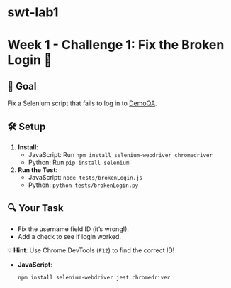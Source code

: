 # swt-lab1

# Week 1 - Challenge 1: Fix the Broken Login 🔧

## 🎯 **Goal**  
Fix a Selenium script that fails to log in to [DemoQA](https://demoqa.com/login).  

## 🛠 **Setup**  
1. **Install**:  
   - JavaScript: Run `npm install selenium-webdriver chromedriver`  
   - Python: Run `pip install selenium`  
2. **Run the Test**:  
   - JavaScript: `node tests/brokenLogin.js`  
   - Python: `python tests/brokenLogin.py`  

## 🔍 **Your Task**  
- Fix the username field ID (it’s wrong!).  
- Add a check to see if login worked.  

💡 **Hint**: Use Chrome DevTools (`F12`) to find the correct ID!  
- **JavaScript**:  
  ```bash
  npm install selenium-webdriver jest chromedriver
